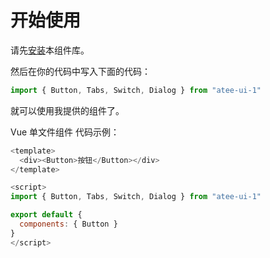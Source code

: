 # 开始使用

请先[安装](#/doc/install)本组件库。

然后在你的代码中写入下面的代码：

```javascript
import { Button, Tabs, Switch, Dialog } from "atee-ui-1"
```
就可以使用我提供的组件了。

Vue 单文件组件
代码示例：
```javascript
<template>
  <div><Button>按钮</Button></div>
</template>

<script>
import { Button, Tabs, Switch, Dialog } from "atee-ui-1"

export default {
  components: { Button }
}
</script>
```
